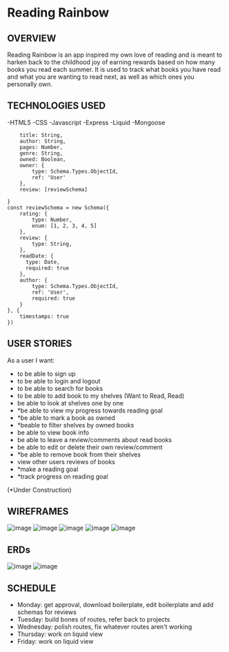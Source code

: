 # Reading Rainbow

OVERVIEW
------------------
Reading Rainbow is an app inspired my own love of reading and is meant to harken back to the childhood joy of earning rewards based on how many books you read each summer. It is used to track what books you have read and what you are wanting to read next, as well as which ones you personally own.

TECHNOLOGIES USED
------------------
  -HTML5
  -CSS
  -Javascript
  -Express
  -Liquid
  -Mongoose



```const BookSchema = new Schema({
    title: String,
    author: String,
    pages: Number,
    genre: String,
    owned: Boolean,
    owner: {
        type: Schema.Types.ObjectId,
        ref: 'User'
    },
    review: [reviewSchema]

}
const reviewSchema = new Schema({
    rating: {
        type: Number,
        enum: [1, 2, 3, 4, 5]
    },
    review: {
        type: String,
    },
    readDate: {
      type: Date,
      required: true
    },
    author: {
        type: Schema.Types.ObjectId,
        ref: 'User',
        required: true
    }
}, {
    timestamps: true
})
```


USER STORIES
-----------------
As a user I want:
  - to be able to sign up
  - to be able to login and logout
  - to be able to search for books
  - to be able to add book to my shelves (Want to Read, Read)
  - be able to look at shelves one by one
  - *be able to view my progress towards reading goal 
  - *be able to mark a book as owned
  - *beable to filter shelves by owned books
  - be able to view book info
  - be able to leave a review/comments about read books
  - be able to edit or delete their own review/comment
  - *be able to remove book from their shelves
  - view other users reviews of books
  - *make a reading goal
  - *track progress on reading goal

  (*Under Construction)

WIREFRAMES
----------------
![image](https://user-images.githubusercontent.com/112446901/194789038-327123ff-2609-41f0-b279-50f1743aebd9.png)
![image](https://user-images.githubusercontent.com/112446901/194789052-371f5f7f-92fe-45a6-b705-1589afe3e2bc.png)
![image](https://user-images.githubusercontent.com/112446901/194789070-6d35d9dc-d42d-4485-97ba-d047a1d58fdf.png)
![image](https://user-images.githubusercontent.com/112446901/194789087-4467668e-e84d-4d79-8567-a3c4f41b7296.png)
![image](https://user-images.githubusercontent.com/112446901/194789099-0c1cf93e-2c67-4d65-9cc7-00739596d7d3.png)


ERDs
----------------

![image](https://user-images.githubusercontent.com/112446901/194789546-a5aa63a6-e5c5-4552-ae69-f14204389da5.png)
![image](https://user-images.githubusercontent.com/112446901/194790163-696dc3e4-2c78-4d97-9592-85a43e554c2a.png)

SCHEDULE
------------------
  - Monday: get approval, download boilerplate, edit boilerplate and add schemas for reviews
  - Tuesday: build bones of routes, refer back to projects
  - Wednesday: polish routes, fix whatever routes aren't working
  - Thursday: work on liquid view
  - Friday: work on liquid view


